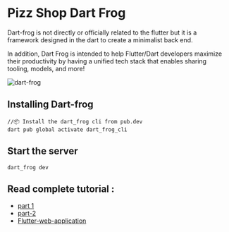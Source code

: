 # Pizz Shop Dart Frog

Dart-frog is not directly or officially related to the flutter but it is a framework designed in the dart to create a minimalist back end.

In addition, Dart Frog is intended to help Flutter/Dart developers maximize their productivity by having a unified tech stack that enables sharing tooling, models, and more!


![dart-frog](https://raw.githubusercontent.com/VeryGoodOpenSource/dart_frog/main/assets/dart_frog_logo_black.png)


## Installing Dart-frog

```
//📦 Install the dart_frog cli from pub.dev
dart pub global activate dart_frog_cli
```


## Start the server

```
dart_frog dev 
```

## Read complete tutorial :

- [part 1](https://dev.to/djsmk123/build-full-stack-application-using-flutter-ft-dart-frog-and-mongodb-part-1-1e2k)
- [part-2](https://dev.to/djsmk123/build-full-stack-application-using-flutter-ft-dart-frog-and-mongodb-part-1-1e2k)
- [Flutter-web-application](https://github.com/Djsmk123/pizza_shop_flutter_web_app)



